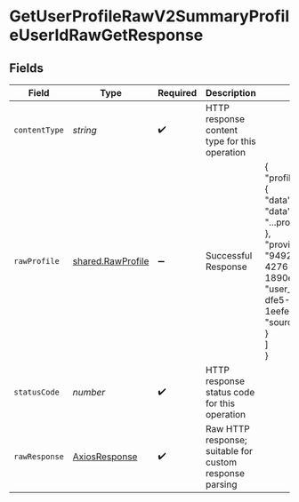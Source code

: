 # GetUserProfileRawV2SummaryProfileUserIdRawGetResponse


## Fields

| Field                                                                                                                                                                                            | Type                                                                                                                                                                                             | Required                                                                                                                                                                                         | Description                                                                                                                                                                                      | Example                                                                                                                                                                                          |
| ------------------------------------------------------------------------------------------------------------------------------------------------------------------------------------------------ | ------------------------------------------------------------------------------------------------------------------------------------------------------------------------------------------------ | ------------------------------------------------------------------------------------------------------------------------------------------------------------------------------------------------ | ------------------------------------------------------------------------------------------------------------------------------------------------------------------------------------------------ | ------------------------------------------------------------------------------------------------------------------------------------------------------------------------------------------------ |
| `contentType`                                                                                                                                                                                    | *string*                                                                                                                                                                                         | :heavy_check_mark:                                                                                                                                                                               | HTTP response content type for this operation                                                                                                                                                    |                                                                                                                                                                                                  |
| `rawProfile`                                                                                                                                                                                     | [shared.RawProfile](../../../sdk/models/shared/rawprofile.md)                                                                                                                                    | :heavy_minus_sign:                                                                                                                                                                               | Successful Response                                                                                                                                                                              | {<br/>"profile": [<br/>{<br/>"data": {<br/>"data": "...provider_specific_data"<br/>},<br/>"provider_id": "949241de-191e-4276-828a-1890ea357ed7",<br/>"user_id": "41a43a3d-dfe5-4dca-9c7d-1eefedbd4bec",<br/>"source_id": 1<br/>}<br/>]<br/>} |
| `statusCode`                                                                                                                                                                                     | *number*                                                                                                                                                                                         | :heavy_check_mark:                                                                                                                                                                               | HTTP response status code for this operation                                                                                                                                                     |                                                                                                                                                                                                  |
| `rawResponse`                                                                                                                                                                                    | [AxiosResponse](https://axios-http.com/docs/res_schema)                                                                                                                                          | :heavy_check_mark:                                                                                                                                                                               | Raw HTTP response; suitable for custom response parsing                                                                                                                                          |                                                                                                                                                                                                  |
